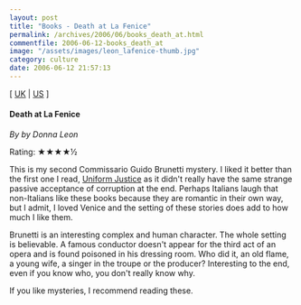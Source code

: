 ```yaml
---
layout: post
title: "Books - Death at La Fenice"
permalink: /archives/2006/06/books_death_at.html
commentfile: 2006-06-12-books_death_at
image: "/assets/images/leon_lafenice-thumb.jpg"
category: culture
date: 2006-06-12 21:57:13
---
```


\[ [UK](http://www.amazon.co.uk/exec/obidos/ASIN/0099469367/sr=1-6/qid=1150749557/ref=sr_1_6/026-4928692-8831613?%5Fencoding=UTF8&s=books&v=glance) | [US](http://www.amazon.com/gp/product/006074068X/sr=1-4/qid=1150749703/ref=sr_1_4/104-0014667-8280776?%5Fencoding=UTF8&s=books) \]

#### Death at La Fenice

_By by Donna Leon_

Rating: ★★★★½

This is my second Commissario Guido Brunetti mystery. I liked it better than the first one I read, [Uniform Justice](/assets/images/archives/2006/06/books_uniform_j.html) as it didn't really have the same strange passive acceptance of corruption at the end. Perhaps Italians laugh that non-Italians like these books because they are romantic in their own way, but I admit, I loved Venice and the setting of these stories does add to how much I like them.

Brunetti is an interesting complex and human character. The whole setting is believable. A famous conductor doesn't appear for the third act of an opera and is found poisoned in his dressing room. Who did it, an old flame, a young wife, a singer in the troupe or the producer? Interesting to the end, even if you know who, you don't really know why.

If you like mysteries, I recommend reading these.
